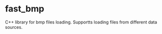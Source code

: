 fast_bmp
========

C++ library for bmp files loading. Supportts loading files from different data sources.
